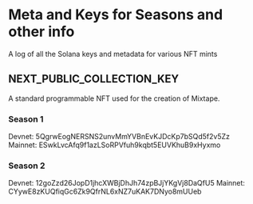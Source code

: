 # Meta and Keys for Seasons and other info

A log of all the Solana keys and metadata for various NFT mints

## NEXT_PUBLIC_COLLECTION_KEY

A standard programmable NFT used for the creation of Mixtape.

### Season 1
Devnet: 5QgrwEogNERSNS2unvMmYVBnEvKJDcKp7bSQd5f2v5Zz
Mainnet: ESwkLvcAfq9f1azLSoRPVfuh9kqbt5EUVKhuB9xHyxmo

### Season 2
Devnet: 12goZzd26JopD1jhcXWBjDhJh74zpBJjYKgVj8DaQfU5
Mainnet: CYywE8zKUQfiqGc6Zk9QfrNL6xNZ7uKAK7DNyo8mUUeb